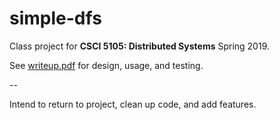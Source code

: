 # simple-dfs

Class project for **CSCI 5105: Distributed Systems** Spring 2019.   

See [writeup.pdf](writeup.pdf) for design, usage, and testing.  

--  

Intend to return to project, clean up code, and add features. 
